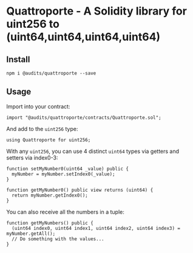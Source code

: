 # Quattroporte - A Solidity library for uint256 to (uint64,uint64,uint64,uint64)

## Install

```
npm i @audits/quattroporte --save
```

## Usage

Import into your contract:

```
import "@audits/quattroporte/contracts/Quattroporte.sol";
```

And add to the `uint256` type:

```
using Quattroporte for uint256;
```

With any `uint256`, you can use 4 distinct `uint64` types via getters and setters via index0-3:

```
function setMyNumber0(uint64 _value) public {
  myNumber = myNumber.setIndex0(_value);
}

function getMyNumber0() public view returns (uint64) {
  return myNumber.getIndex0();
}
```

You can also receive all the numbers in a tuple:

```
function getMyNumbers() public {
  (uint64 index0, uint64 index1, uint64 index2, uint64 index3) = myNumber.getAll();
  // Do something with the values...
}
```